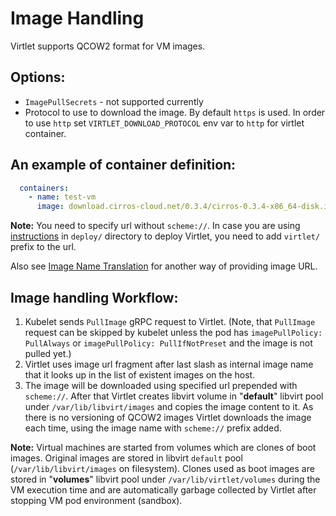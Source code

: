 # Image Handling

Virtlet supports QCOW2 format for VM images.

## Options:
- `ImagePullSecrets` - not supported currently
- Protocol to use to download the image. By default `https` is used. In order to use `http` set `VIRTLET_DOWNLOAD_PROTOCOL` env var to `http` for virtlet container.

## An example of container definition:

```yaml
  containers:
    - name: test-vm
      image: download.cirros-cloud.net/0.3.4/cirros-0.3.4-x86_64-disk.img
```

**Note:** You need to specify url without `scheme://`. In case you are using [instructions](../deploy/README.md) in `deploy/` directory to deploy Virtlet, you need to add `virtlet/` prefix to the url.

Also see [Image Name Translation](image-name-translation.md) for another way of providing image URL.

## Image handling Workflow:
1. Kubelet sends `PullImage` gRPC request to Virtlet.
(Note, that `PullImage` request can be skipped by kubelet unless the pod has `imagePullPolicy: PullAlways` or `imagePullPolicy: PullIfNotPreset` and the image is not pulled yet.)
1. Virtlet uses image url fragment after last slash as internal image name that it looks up in the list of existent images on the host.
1. The image will be downloaded using specified url prepended with `scheme://`. After that Virtlet creates libvirt volume in "**default**" libvirt pool under `/var/lib/libvirt/images` and copies the image content to it. As there is no versioning of QCOW2 images Virtlet downloads the image each time, using the image name with `scheme://` prefix added.

**Note:** Virtual machines are started from volumes which are clones of boot images.
Original images are stored in libvirt `default` pool (`/var/lib/libvirt/images` on filesystem).
Clones used as boot images are stored in "**volumes**" libvirt pool under `/var/lib/virtlet/volumes`
during the VM execution time and are automatically garbage collected by Virtlet
after stopping VM pod environment (sandbox).
